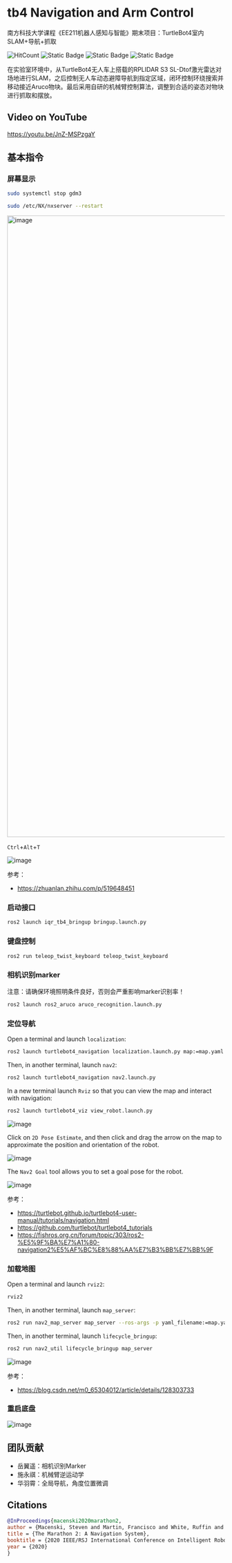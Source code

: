 # tb4 Navigation and Arm Control

南方科技大学课程《EE211机器人感知与智能》期末项目：TurtleBot4室内SLAM+导航+抓取

![HitCount](https://img.shields.io/endpoint?url=https%3A%2F%2Fhits.dwyl.com%2FHuaYuXiao%2Ftb4-Navigation-and-Arm-Control.json%3Fcolor%3Dpink)
![Static Badge](https://img.shields.io/badge/ROS-humble-22314E?logo=ros)
![Static Badge](https://img.shields.io/badge/Ubuntu-22.04-E95420?logo=ubuntu)
![Static Badge](https://img.shields.io/badge/Python-3.11.5-3776AB?logo=python)

在实验室环境中，从TurtleBot4无人车上搭载的RPLIDAR S3 SL-Dtof激光雷达对场地进行SLAM，之后控制无人车动态避障导航到指定区域，闭环控制环绕搜索并移动接近Aruco物块。最后采用自研的机械臂控制算法，调整到合适的姿态对物块进行抓取和摆放。

## Video on YouTube

https://youtu.be/JnZ-MSPzgaY

## 基本指令

### 屏幕显示

```bash
sudo systemctl stop gdm3
```

```bash
sudo /etc/NX/nxserver --restart
```

<img width="1440" alt="image" src="https://github.com/HuaYuXiao/tb4_find_pickup_place/assets/117464811/57fc1409-7d51-4a97-903b-279116c6501c">

`Ctrl`+`Alt`+`T`

![image](https://github.com/HuaYuXiao/tb4_find_pickup_place/assets/117464811/960671c7-d6c4-4607-a8cf-beb40eb28c71)

参考：
- https://zhuanlan.zhihu.com/p/519648451

### 启动接口

```bash
ros2 launch iqr_tb4_bringup bringup.launch.py
```

### 键盘控制

```bash
ros2 run teleop_twist_keyboard teleop_twist_keyboard
```

### 相机识别marker

注意：请确保环境照明条件良好，否则会严重影响marker识别率！

```bash
ros2 launch ros2_aruco aruco_recognition.launch.py
```

### 定位导航

Open a terminal and launch `localization`:

```bash
ros2 launch turtlebot4_navigation localization.launch.py map:=map.yaml
```

Then, in another terminal, launch `nav2`:

```bash
ros2 launch turtlebot4_navigation nav2.launch.py
```

In a new terminal launch `Rviz` so that you can view the map and interact with navigation:

```bash
ros2 launch turtlebot4_viz view_robot.launch.py
```

![image](https://github.com/HuaYuXiao/tb4_find_pickup_place/assets/117464811/ac469303-28e1-4fce-a1a9-4304e864e7ec)

Click on `2D Pose Estimate`, and then click and drag the arrow on the map to approximate the position and orientation of the robot.

![image](https://github.com/HuaYuXiao/tb4_find_pickup_place/assets/117464811/ee2ff89b-b51e-4383-aade-bf43532ec90f)

The `Nav2 Goal` tool allows you to set a goal pose for the robot. 

![image](https://github.com/HuaYuXiao/tb4_find_pickup_place/assets/117464811/34afbcba-49a8-44c0-b1a3-0485682772b7)

参考：
- https://turtlebot.github.io/turtlebot4-user-manual/tutorials/navigation.html
- https://github.com/turtlebot/turtlebot4_tutorials
- https://fishros.org.cn/forum/topic/303/ros2-%E5%9F%BA%E7%A1%80-navigation2%E5%AF%BC%E8%88%AA%E7%B3%BB%E7%BB%9F

### 加载地图

Open a terminal and launch `rviz2`:

```bash
rviz2
```

Then, in another terminal, launch `map_server`:

```bash
ros2 run nav2_map_server map_server --ros-args -p yaml_filename:=map.yaml
```

Then, in another terminal, launch `lifecycle_bringup`:

```bash
ros2 run nav2_util lifecycle_bringup map_server
```

![image](https://github.com/HuaYuXiao/turtlebot2_pickup_and_place/assets/117464811/16008ebc-f038-4634-a5e8-1883e577c0b6)

参考：
- https://blog.csdn.net/m0_65304012/article/details/128303733

### 重启底盘

![image](https://github.com/HuaYuXiao/tb4_find_pickup_place/assets/117464811/94fc7bf5-0afc-49b5-aeec-12b42cc0d708)


## 团队贡献

- 岳翼遥：相机识别Marker
- 施永祺：机械臂逆运动学
- 华羽霄：全局导航，角度位置微调


## Citations

```bibtex
@InProceedings{macenski2020marathon2,
author = {Macenski, Steven and Martin, Francisco and White, Ruffin and Ginés Clavero, Jonatan},
title = {The Marathon 2: A Navigation System},
booktitle = {2020 IEEE/RSJ International Conference on Intelligent Robots and Systems (IROS)},
year = {2020}
}
```
